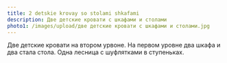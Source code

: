 ```yaml
---
title: 2 detskie krovay so stolami shkafami
description: Две детские кровати с шкафами и столами
photo1: /images/upload/две детские кровати с шкафами и столами.jpg
---
```

Две детские кровати на втором урвоне. На первом уровне два шкафа и два стала стола. Одна лесница с шуфлятками в ступеньках.
